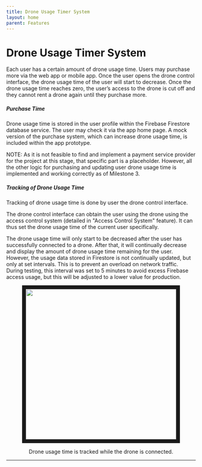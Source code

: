 ```yaml
---
title: Drone Usage Timer System
layout: home
parent: Features
---
```

# Drone Usage Timer System

Each user has a certain amount of drone usage time. Users may purchase more via the web app or mobile app. Once the user opens the drone control interface, the drone usage time of the user will start to decrease. Once the drone usage time reaches zero, the user’s access to the drone is cut off and they cannot rent a drone again until they purchase more.  

##### Purchase Time

Drone usage time is stored in the user profile within the Firebase Firestore database service. The user may check it via the app home page. A mock version of the purchase system, which can increase drone usage time, is included within the app prototype.  

NOTE: As it is not feasible to find and implement a payment service provider for the project at this stage, that specific part is a placeholder. However, all the other logic for purchasing and updating user drone usage time is implemented and working correctly as of Milestone 3.  

##### Tracking of Drone Usage Time  
  
Tracking of drone usage time is done by user the drone control interface.  

The drone control interface can obtain the user using the drone using the access control system (detailed in "Access Control System" feature). It can thus set the drone usage time of the current user specifically.  

The drone usage time will only start to be decreased after the user has successfully connected to a drone. After that, it will continually decrease and display the amount of drone usage time remaining for the user. However, the usage data stored in Firestore is not continually updated, but only at set intervals. This is to prevent an overload on network traffic. During testing, this interval was set to 5 minutes to avoid excess Firebase access usage, but this will be adjusted to a lower value for production.  

<p align="center">
<img src="https://github.com/user-attachments/assets/5c39a477-b422-45d0-b4a8-775073e9bf40" border="10" width="400"/>  
</p>
<p align="center">
Drone usage time is tracked while the drone is connected.
</p>


----

[Just the Docs]: https://just-the-docs.github.io/just-the-docs/
[GitHub Pages]: https://docs.github.com/en/pages
[README]: https://github.com/just-the-docs/just-the-docs-template/blob/main/README.md
[Jekyll]: https://jekyllrb.com
[GitHub Pages / Actions workflow]: https://github.blog/changelog/2022-07-27-github-pages-custom-github-actions-workflows-beta/
[use this template]: https://github.com/just-the-docs/just-the-docs-template/generate
